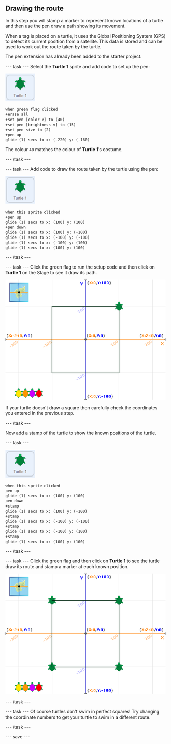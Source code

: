 ## Drawing the route

In this step you will stamp a marker to represent known locations of a turtle and then use the pen draw a path showing its movement. 

When a tag is placed on a turtle, it uses the Global Positioning System (GPS) to detect its current position from a satellite. This data is stored and can be used to work out the route taken by the turtle. 

The pen extension has already been added to the starter project. 

--- task ---
Select the **Turtle 1** sprite and add code to set up the pen:

![image of Turtle 1 sprite](images/turtle-1-sprite.png)

```blocks3
when green flag clicked
+erase all
+set pen [color v] to (40)
+set pen [brightness v] to (15)
+set pen size to (2)
+pen up
glide (1) secs to x: (-220) y: (-160)
```

The colour `40` matches the colour of **Turtle 1**'s costume.

--- /task ---

--- task ---
Add code to draw the route taken by the turtle using the pen:

![image of Turtle 1 sprite](images/turtle-1-sprite.png)

```blocks3
when this sprite clicked
+pen up
glide (1) secs to x: (100) y: (100)
+pen down
glide (1) secs to x: (100) y: (-100)
glide (1) secs to x: (-100) y: (-100)
glide (1) secs to x: (-100) y: (100)
glide (1) secs to x: (100) y: (100)
```

--- /task ---

--- task ---
Click the green flag to run the setup code and then click on **Turtle 1** on the Stage to see it draw its path.

![Path of Turtle 1 sprite](images/turtle-1-path.png)

If your turtle doesn't draw a square then carefully check the coordinates you entered in the previous step. 

--- /task ---

Now add a stamp of the turtle to show the known positions of the turtle. 

--- task ---

![image of Turtle 1 sprite](images/turtle-1-sprite.png)

```blocks3
when this sprite clicked
pen up
glide (1) secs to x: (100) y: (100)
pen down
+stamp
glide (1) secs to x: (100) y: (-100)
+stamp
glide (1) secs to x: (-100) y: (-100)
+stamp
glide (1) secs to x: (-100) y: (100)
+stamp
glide (1) secs to x: (100) y: (100)
```

--- /task ---

--- task ---
Click the green flag and then click on **Turtle 1** to see the turtle draw its route and stamp a marker at each known position.

![Path of Turtle 1 sprite with stamps](images/turtle-1-stamps.png)

--- /task ---

--- task ---
Of course turtles don't swim in perfect squares! Try changing the coordinate numbers to get your turtle to swim in a different route.   

--- /task ---

--- save ---
